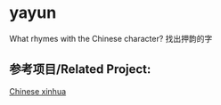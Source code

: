 # yayun
What rhymes with the Chinese character?
找出押韵的字

## 参考项目/Related Project:

<a href="https://github.com/pwxcoo/chinese-xinhua">Chinese xinhua</a>
